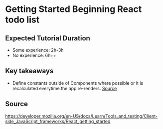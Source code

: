 # Getting Started Beginning React todo list

## Expected Tutorial Duration

- Some experience: 2h-3h
- No experience: 6h++

## Key takeaways
- Define constants outside of Components where possible or it is recalculated everytime the app re-renders. [Source](https://developer.mozilla.org/en-US/docs/Learn/Tools_and_testing/Client-side_JavaScript_frameworks/React_interactivity_filtering_conditional_rendering)

## Source

https://developer.mozilla.org/en-US/docs/Learn/Tools_and_testing/Client-side_JavaScript_frameworks/React_getting_started